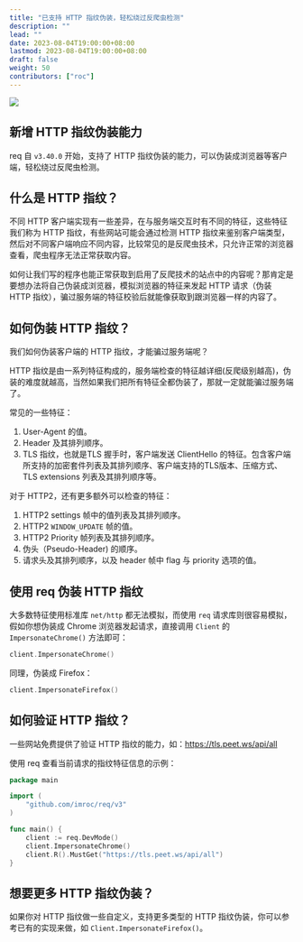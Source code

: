 ```yaml
---
title: "已支持 HTTP 指纹伪装，轻松绕过反爬虫检测"
description: ""
lead: ""
date: 2023-08-04T19:00:00+08:00
lastmod: 2023-08-04T19:00:00+08:00
draft: false
weight: 50
contributors: ["roc"]
---
```


<img src="/images/req.png">

## 新增 HTTP 指纹伪装能力

req 自 `v3.40.0` 开始，支持了 HTTP 指纹伪装的能力，可以伪装成浏览器等客户端，轻松绕过反爬虫检测。

## 什么是 HTTP 指纹？

不同 HTTP 客户端实现有一些差异，在与服务端交互时有不同的特征，这些特征我们称为 HTTP 指纹，有些网站可能会通过检测 HTTP 指纹来鉴别客户端类型，然后对不同客户端响应不同内容，比较常见的是反爬虫技术，只允许正常的浏览器查看，爬虫程序无法正常获取内容。

如何让我们写的程序也能正常获取到启用了反爬技术的站点中的内容呢？那肯定是要想办法将自己伪装成浏览器，模拟浏览器的特征来发起 HTTP 请求（伪装 HTTP 指纹），骗过服务端的特征校验后就能像获取到跟浏览器一样的内容了。

## 如何伪装 HTTP 指纹？

我们如何伪装客户端的 HTTP 指纹，才能骗过服务端呢？

HTTP 指纹是由一系列特征构成的，服务端检查的特征越详细(反爬级别越高)，伪装的难度就越高，当然如果我们把所有特征全都伪装了，那就一定就能骗过服务端了。

常见的一些特征：
1. User-Agent 的值。
2. Header 及其排列顺序。
3. TLS 指纹，也就是TLS 握手时，客户端发送 ClientHello 的特征。包含客户端所支持的加密套件列表及其排列顺序、客户端支持的TLS版本、压缩方式、TLS extensions 列表及其排列顺序等。

对于 HTTP2，还有更多额外可以检查的特征：
1. HTTP2 settings 帧中的值列表及其排列顺序。
2. HTTP2 `WINDOW_UPDATE` 帧的值。
3. HTTP2 Priority 帧列表及其排列顺序。
4. 伪头（Pseudo-Header) 的顺序。
5. 请求头及其排列顺序，以及 header 帧中 flag 与 priority 选项的值。

## 使用 req 伪装 HTTP 指纹

大多数特征使用标准库 `net/http` 都无法模拟，而使用 `req` 请求库则很容易模拟，假如你想伪装成 Chrome 浏览器发起请求，直接调用 `Client` 的 `ImpersonateChrome()` 方法即可：

```go
client.ImpersonateChrome()
```

同理，伪装成 Firefox：

```go
client.ImpersonateFirefox()
```

## 如何验证 HTTP 指纹？

一些网站免费提供了验证 HTTP 指纹的能力，如：https://tls.peet.ws/api/all

使用 req 查看当前请求的指纹特征信息的示例：

```go
package main

import (
	"github.com/imroc/req/v3"
)

func main() {
	client := req.DevMode()
	client.ImpersonateChrome()
	client.R().MustGet("https://tls.peet.ws/api/all")
}
```

## 想要更多 HTTP 指纹伪装？

如果你对 HTTP 指纹做一些自定义，支持更多类型的 HTTP 指纹伪装，你可以参考已有的实现来做，如 `Client.ImpersonateFirefox()`。
